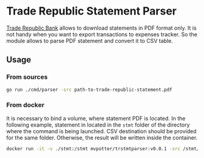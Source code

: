 # Trade Republic Statement Parser

[Trade Republic Bank](https://traderepublic.com) allows to download statements in PDF format only.
It is not handy when you want to export transactions to expenses tracker. So the module allows to 
parse PDF statement and convert it to CSV table.

## Usage

### From sources

```bash
go run ./cmd/parser -src path-to-trade-republic-statement.pdf
```

### From docker

It is necessary to bind a volume, where statement PDF is located.
In the following example, statement in located in the `stmt` folder of the directory where the command is being 
launched.
CSV destination should be provided for the same folder. Otherwise, the result will be written inside the container.

```bash
docker run -it -v ./stmt:/stmt mvpotter/trstmtparser:v0.0.1 -src /stmt/Statement.pdf -dst /stmt/Statement.csv
```
